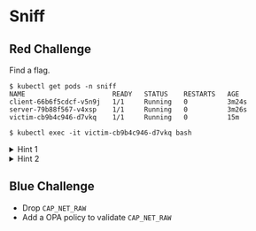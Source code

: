 # Sniff

## Red Challenge

Find a flag.

```shell
$ kubectl get pods -n sniff
NAME                      READY   STATUS    RESTARTS   AGE
client-66b6f5cdcf-v5n9j   1/1     Running   0          3m24s
server-79b88f567-v4xsp    1/1     Running   0          3m26s
victim-cb9b4c946-d7vkq    1/1     Running   0          15m

$ kubectl exec -it victim-cb9b4c946-d7vkq bash
```

<details>
<summary>Hint 1</summary>
An HTTP request is being sent from the client to the server.
</details>

<details>
<summary>Hint 2</summary>
DNS Spoofing
</details>

## Blue Challenge

* Drop `CAP_NET_RAW`
* Add a OPA policy to validate `CAP_NET_RAW`
